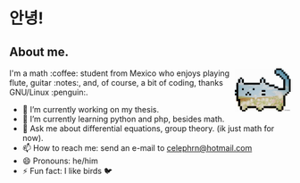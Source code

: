 # 안녕!

## About me.
<div align="left">
  <img src="cat.gif" align="right" width="100">
  <p>I'm a math :coffee: student from Mexico who enjoys playing flute, guitar :notes:, and, of course, a bit of coding, thanks GNU/Linux :penguin:.
</div>

- 🔭 I’m currently working on my thesis.
- 🌱 I’m currently learning python and php, besides math.
- 💬 Ask me about differential equations, group theory. (ik just math for now).
- 📫 How to reach me: send an e-mail to celephrn@hotmail.com
- 😄 Pronouns: he/him
- ⚡ Fun fact: I like birds :bird:

<!--
**celepharn/celepharn** is a ✨ _special_ ✨ repository because its `README.md` (this file) appears on your GitHub profile.

Here are some ideas to get you started:

- 🔭 I’m currently working on ...
- 🌱 I’m currently learning ...
- 👯 I’m looking to collaborate on ...
- 🤔 I’m looking for help with ...
- 💬 Ask me about ...
- 📫 How to reach me: ...
- 😄 Pronouns: ...
- ⚡ Fun fact: ...
-->
